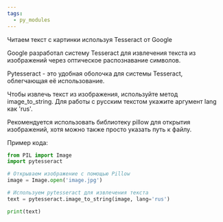 ```yaml
---
tags:
  - py_modules
---
```

Читаем текст с картинки используя Tesseract от Google

Google разработал систему Tesseract для извлечения текста из изображений через оптическое распознавание символов.

Pytesseract - это удобная оболочка для системы Tesseract, облегчающая её использование.

Чтобы извлечь текст из изображения, используйте метод image_to_string. Для работы с русским текстом укажите аргумент lang как 'rus'.

Рекомендуется использовать библиотеку pillow для открытия изображений, хотя можно также просто указать путь к файлу.

Пример кода:

```python
from PIL import Image
import pytesseract

# Открываем изображение с помощью Pillow
image = Image.open('image.jpg')

# Используем pytesseract для извлечения текста
text = pytesseract.image_to_string(image, lang='rus')

print(text)
```
